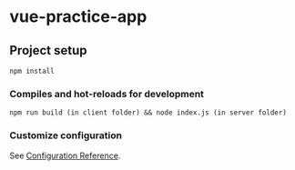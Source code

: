 # vue-practice-app

## Project setup
```
npm install
```

### Compiles and hot-reloads for development
```
npm run build (in client folder) && node index.js (in server folder)
```

### Customize configuration
See [Configuration Reference](https://cli.vuejs.org/config/).
